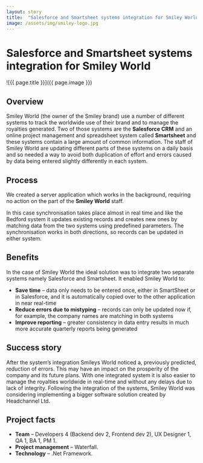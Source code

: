 ```yaml
---
layout: story
title:  "Salesforce and Smartsheet systems integration for Smiley World"
image: /assets/img/smiley-logo.jpg
---
```


# Salesforce and Smartsheet systems integration for Smiley World

![{{ page.title }}]({{ page.image }})

## Overview
Smiley World (the owner of the Smiley brand) use a number of different systems to track the worldwide use of their brand and to manage the royalties generated. Two of those systems are the **Salesforce CRM** and an online project management and spreadsheet system called **Smartsheet** and these systems contain a large amount of common information. The staff of Smiley World are updating different parts of these systems on a daily basis and so needed a way to avoid both duplication of effort and errors caused by data being entered slightly differently in each system.


## Process
We created a server application which works in the background, requiring no action on the part of the **Smiley World** staff.

In this case synchronisation takes place almost in real time and like the Bedford system it updates existing records and creates new ones by matching data from the two systems using predefined parameters. The synchronisation works in both directions, so records can be updated in either system.


## Benefits
In the case of Smiley World the ideal solution was to integrate two separate systems namely Salesforce and Smartsheet. It enabled Smiley World to:

- **Save time** – data only needs to be entered once, either in SmartSheet or in Salesforce, and it is automatically copied over to the other application in near real-time
- **Reduce errors due to mistyping** – records can only be updated now if, for example, the company names are matching in both systems
- **Improve reporting** – greater consistency in data entry results in much more accurate quarterly reports being generated

## Success story
After the system’s integration Smileys World noticed a, previously predicted, reduction of errors. This may have an impact on the prosperity of the company and its future plans. With one integrated system it is also easier to manage the royalties worldwide in real-time and without any delays due to lack of integrity. Following the integration of the systems, Smiley World was considering implementing a bigger software solution created by Headchannel Ltd.

## Project facts
- **Team** – Developers 4 (Backend dev 2, Frontend dev 2), UX Designer 1, QA 1, BA 1, PM 1.
- **Project management** – Waterfall.
- **Technology** – .Net Framework.
